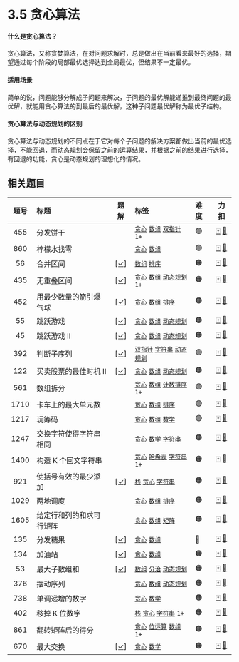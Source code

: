 # 3.5 贪心算法

#### 什么是贪心算法？

贪心算法，又称贪婪算法，在对问题求解时，总是做出在当前看来最好的选择，期望通过每个阶段的局部最优选择达到全局最优，但结果不一定最优。

#### 适用场景

简单的说，问题能够分解成子问题来解决，子问题的最优解能递推到最终问题的最优解，就能用贪心算法的到最后的最优解，这种子问题最优解称为最优子结构。

#### 贪心算法与动态规划的区别

贪心算法与动态规划的不同点在于它对每个子问题的解决方案都做出当前的最优选择，不能回退，而动态规划会保留之前的运算结果，并根据之前的结果进行选择，有回退的功能，贪心是动态规划的理想化的情况。

<!-- START TABLE -->
<!-- Please keep comment here to allow auto update -->
<!-- DON'T EDIT THIS SECTION, INSTEAD RE-RUN `npm run lc` TO UPDATE -->


## 相关题目

<!-- prettier-ignore -->
| 题号 | 标题 | 题解 | 标签 | 难度 | 力扣 |
| :------: | :------ | :------: | :------ | :------ | :------: |
| 455 | 分发饼干 |  |  [`贪心`](/tag/greedy.md) [`数组`](/tag/array.md) [`双指针`](/tag/two-pointers.md) `1+` | 🟢 | [🀄️](https://leetcode.cn/problems/assign-cookies) [🔗](https://leetcode.com/problems/assign-cookies) |
| 860 | 柠檬水找零 |  |  [`贪心`](/tag/greedy.md) [`数组`](/tag/array.md) | 🟢 | [🀄️](https://leetcode.cn/problems/lemonade-change) [🔗](https://leetcode.com/problems/lemonade-change) |
| 56 | 合并区间 | [[✓]](/problem/0056.md) |  [`数组`](/tag/array.md) [`排序`](/tag/sorting.md) | 🟠 | [🀄️](https://leetcode.cn/problems/merge-intervals) [🔗](https://leetcode.com/problems/merge-intervals) |
| 435 | 无重叠区间 | [[✓]](/problem/0435.md) |  [`贪心`](/tag/greedy.md) [`数组`](/tag/array.md) [`动态规划`](/tag/dynamic-programming.md) `1+` | 🟠 | [🀄️](https://leetcode.cn/problems/non-overlapping-intervals) [🔗](https://leetcode.com/problems/non-overlapping-intervals) |
| 452 | 用最少数量的箭引爆气球 | [[✓]](/problem/0452.md) |  [`贪心`](/tag/greedy.md) [`数组`](/tag/array.md) [`排序`](/tag/sorting.md) | 🟠 | [🀄️](https://leetcode.cn/problems/minimum-number-of-arrows-to-burst-balloons) [🔗](https://leetcode.com/problems/minimum-number-of-arrows-to-burst-balloons) |
| 55 | 跳跃游戏 | [[✓]](/problem/0055.md) |  [`贪心`](/tag/greedy.md) [`数组`](/tag/array.md) [`动态规划`](/tag/dynamic-programming.md) | 🟠 | [🀄️](https://leetcode.cn/problems/jump-game) [🔗](https://leetcode.com/problems/jump-game) |
| 45 | 跳跃游戏 II | [[✓]](/problem/0045.md) |  [`贪心`](/tag/greedy.md) [`数组`](/tag/array.md) [`动态规划`](/tag/dynamic-programming.md) | 🟠 | [🀄️](https://leetcode.cn/problems/jump-game-ii) [🔗](https://leetcode.com/problems/jump-game-ii) |
| 392 | 判断子序列 | [[✓]](/problem/0392.md) |  [`双指针`](/tag/two-pointers.md) [`字符串`](/tag/string.md) [`动态规划`](/tag/dynamic-programming.md) | 🟢 | [🀄️](https://leetcode.cn/problems/is-subsequence) [🔗](https://leetcode.com/problems/is-subsequence) |
| 122 | 买卖股票的最佳时机 II | [[✓]](/problem/0122.md) |  [`贪心`](/tag/greedy.md) [`数组`](/tag/array.md) [`动态规划`](/tag/dynamic-programming.md) | 🟠 | [🀄️](https://leetcode.cn/problems/best-time-to-buy-and-sell-stock-ii) [🔗](https://leetcode.com/problems/best-time-to-buy-and-sell-stock-ii) |
| 561 | 数组拆分 |  |  [`贪心`](/tag/greedy.md) [`数组`](/tag/array.md) [`计数排序`](/tag/counting-sort.md) `1+` | 🟢 | [🀄️](https://leetcode.cn/problems/array-partition) [🔗](https://leetcode.com/problems/array-partition) |
| 1710 | 卡车上的最大单元数 |  |  [`贪心`](/tag/greedy.md) [`数组`](/tag/array.md) [`排序`](/tag/sorting.md) | 🟢 | [🀄️](https://leetcode.cn/problems/maximum-units-on-a-truck) [🔗](https://leetcode.com/problems/maximum-units-on-a-truck) |
| 1217 | 玩筹码 |  |  [`贪心`](/tag/greedy.md) [`数组`](/tag/array.md) [`数学`](/tag/math.md) | 🟢 | [🀄️](https://leetcode.cn/problems/minimum-cost-to-move-chips-to-the-same-position) [🔗](https://leetcode.com/problems/minimum-cost-to-move-chips-to-the-same-position) |
| 1247 | 交换字符使得字符串相同 |  |  [`贪心`](/tag/greedy.md) [`数学`](/tag/math.md) [`字符串`](/tag/string.md) | 🟠 | [🀄️](https://leetcode.cn/problems/minimum-swaps-to-make-strings-equal) [🔗](https://leetcode.com/problems/minimum-swaps-to-make-strings-equal) |
| 1400 | 构造 K 个回文字符串 |  |  [`贪心`](/tag/greedy.md) [`哈希表`](/tag/hash-table.md) [`字符串`](/tag/string.md) `1+` | 🟠 | [🀄️](https://leetcode.cn/problems/construct-k-palindrome-strings) [🔗](https://leetcode.com/problems/construct-k-palindrome-strings) |
| 921 | 使括号有效的最少添加 | [[✓]](/problem/0921.md) |  [`栈`](/tag/stack.md) [`贪心`](/tag/greedy.md) [`字符串`](/tag/string.md) | 🟠 | [🀄️](https://leetcode.cn/problems/minimum-add-to-make-parentheses-valid) [🔗](https://leetcode.com/problems/minimum-add-to-make-parentheses-valid) |
| 1029 | 两地调度 |  |  [`贪心`](/tag/greedy.md) [`数组`](/tag/array.md) [`排序`](/tag/sorting.md) | 🟠 | [🀄️](https://leetcode.cn/problems/two-city-scheduling) [🔗](https://leetcode.com/problems/two-city-scheduling) |
| 1605 | 给定行和列的和求可行矩阵 |  |  [`贪心`](/tag/greedy.md) [`数组`](/tag/array.md) [`矩阵`](/tag/matrix.md) | 🟠 | [🀄️](https://leetcode.cn/problems/find-valid-matrix-given-row-and-column-sums) [🔗](https://leetcode.com/problems/find-valid-matrix-given-row-and-column-sums) |
| 135 | 分发糖果 | [[✓]](/problem/0135.md) |  [`贪心`](/tag/greedy.md) [`数组`](/tag/array.md) | 🔴 | [🀄️](https://leetcode.cn/problems/candy) [🔗](https://leetcode.com/problems/candy) |
| 134 | 加油站 | [[✓]](/problem/0134.md) |  [`贪心`](/tag/greedy.md) [`数组`](/tag/array.md) | 🟠 | [🀄️](https://leetcode.cn/problems/gas-station) [🔗](https://leetcode.com/problems/gas-station) |
| 53 | 最大子数组和 | [[✓]](/problem/0053.md) |  [`数组`](/tag/array.md) [`分治`](/tag/divide-and-conquer.md) [`动态规划`](/tag/dynamic-programming.md) | 🟠 | [🀄️](https://leetcode.cn/problems/maximum-subarray) [🔗](https://leetcode.com/problems/maximum-subarray) |
| 376 | 摆动序列 |  |  [`贪心`](/tag/greedy.md) [`数组`](/tag/array.md) [`动态规划`](/tag/dynamic-programming.md) | 🟠 | [🀄️](https://leetcode.cn/problems/wiggle-subsequence) [🔗](https://leetcode.com/problems/wiggle-subsequence) |
| 738 | 单调递增的数字 |  |  [`贪心`](/tag/greedy.md) [`数学`](/tag/math.md) | 🟠 | [🀄️](https://leetcode.cn/problems/monotone-increasing-digits) [🔗](https://leetcode.com/problems/monotone-increasing-digits) |
| 402 | 移掉 K 位数字 |  |  [`栈`](/tag/stack.md) [`贪心`](/tag/greedy.md) [`字符串`](/tag/string.md) `1+` | 🟠 | [🀄️](https://leetcode.cn/problems/remove-k-digits) [🔗](https://leetcode.com/problems/remove-k-digits) |
| 861 | 翻转矩阵后的得分 |  |  [`贪心`](/tag/greedy.md) [`位运算`](/tag/bit-manipulation.md) [`数组`](/tag/array.md) `1+` | 🟠 | [🀄️](https://leetcode.cn/problems/score-after-flipping-matrix) [🔗](https://leetcode.com/problems/score-after-flipping-matrix) |
| 670 | 最大交换 | [[✓]](/problem/0670.md) |  [`贪心`](/tag/greedy.md) [`数学`](/tag/math.md) | 🟠 | [🀄️](https://leetcode.cn/problems/maximum-swap) [🔗](https://leetcode.com/problems/maximum-swap) |

